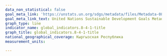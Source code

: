 ```yaml
---
data_non_statistical: false
goal_meta_link: 'https://unstats.un.org/sdgs/metadata/files/Metadata-08-04-01.pdf '
goal_meta_link_text: United Nations Sustainable Development Goals Metadata (PDF 4.0 MB)
graph_type: line
indicator_name: global_indicators.8-4-1-title
graph_title: global_indicators.8-4-1-title
national_geographical_coverage: Кыргызская Республика
measurement_units:

---
```


